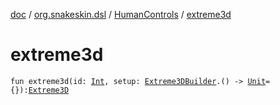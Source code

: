 [doc](../../index.md) / [org.snakeskin.dsl](../index.md) / [HumanControls](index.md) / [extreme3d](./extreme3d.md)

# extreme3d

`fun extreme3d(id: `[`Int`](https://kotlinlang.org/api/latest/jvm/stdlib/kotlin/-int/index.html)`, setup: `[`Extreme3DBuilder`](-extreme3-d-builder/index.md)`.() -> `[`Unit`](https://kotlinlang.org/api/latest/jvm/stdlib/kotlin/-unit/index.html)` = {}): `[`Extreme3D`](../../org.snakeskin.controls.mappings/-extreme3-d/index.md)